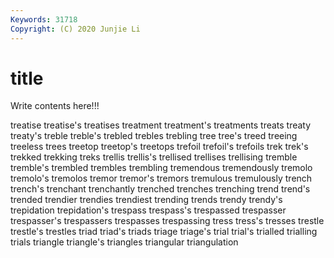 ```yaml
---
Keywords: 31718
Copyright: (C) 2020 Junjie Li
---
```


# title

Write contents here!!!
 
treatise 
treatise's 
treatises 
treatment 
treatment's 
treatments 
treats
treaty 
treaty's 
treble 
treble's 
trebled 
trebles 
trebling 
tree 
tree's 
treed
treeing 
treeless 
trees 
treetop 
treetop's 
treetops 
trefoil 
trefoil's 
trefoils 
trek
trek's 
trekked 
trekking 
treks 
trellis 
trellis's 
trellised 
trellises 
trellising 
tremble
tremble's 
trembled 
trembles 
trembling 
tremendous 
tremendously 
tremolo 
tremolo's 
tremolos 
tremor
tremor's 
tremors 
tremulous 
tremulously 
trench 
trench's 
trenchant 
trenchantly 
trenched 
trenches
trenching 
trend 
trend's 
trended 
trendier 
trendies 
trendiest 
trending 
trends 
trendy
trendy's 
trepidation 
trepidation's 
trespass 
trespass's 
trespassed 
trespasser 
trespasser's 
trespassers 
trespasses
trespassing 
tress 
tress's 
tresses 
trestle 
trestle's 
trestles 
triad 
triad's 
triads
triage 
triage's 
trial 
trial's 
trialled 
trialling 
trials 
triangle 
triangle's 
triangles
triangular 
triangulation 

